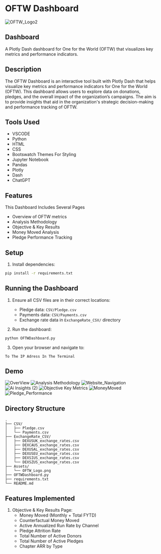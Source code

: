 # OFTW Dashboard
![OFTW_Logo2](https://github.com/user-attachments/assets/1c7e5d59-76a2-4802-bd48-2920c54359ff)

## Dashboard
A Plotly Dash dashboard for One for the World (OFTW) that visualizes key metrics and performance indicators.

## Description

The OFTW Dashboard is an interactive tool built with Plotly Dash that helps visualize key metrics and performance indicators for One for the World (OFTW). This dashboard allows users to explore data on donations, pledges, and the overall impact of the organization’s campaigns. The aim is to provide insights that aid in the organization's strategic decision-making and performance tracking of OFTW.

## Tools Used
- VSCODE
- Python
- HTML
- CSS
- Bootswatch Themes For Styling
- Jupyter Notebook
- Pandas
- Plotly
- Dash
- ChatGPT

## Features

This Dashboard Includes Several Pages
- Overview of OFTW metrics
- Analysis Methodology
- Objective & Key Results
- Money Moved Analysis
- Pledge Performance Tracking

## Setup
1. Install dependencies:
```bash
pip install -r requirements.txt
```

## Running the Dashboard

1. Ensure all CSV files are in their correct locations:
   - Pledge data: `CSV/Pledge.csv`
   - Payments data: `CSV/Payments.csv`
   - Exchange rate data in `ExchangeRate_CSV/` directory

2. Run the dashboard:
```bash
python OFTWDashboard.py
```

3. Open your browser and navigate to:
```
To The IP Adress In The Terminal
```
## Demo
![OverView](https://github.com/user-attachments/assets/b74d34e3-4c48-44ac-9ef6-a848d2b3cd7f)
![Analysis   Methodology](https://github.com/user-attachments/assets/b54d8a2a-0280-44e9-b275-04d5dced8c23)
![Website_Navigation](https://github.com/user-attachments/assets/1fc1df33-6a3e-4ac8-8b61-896a12cd3e2a)
![Ai Insights (2)](https://github.com/user-attachments/assets/207abaa9-f0ec-408c-bfa5-6acf74212494)
![Objective   Key Metrics](https://github.com/user-attachments/assets/4087fdc1-4aa1-414e-b32d-79cb3c430a79)
![MoneyMoved](https://github.com/user-attachments/assets/482c1b16-bc68-4dd3-9605-306e688b9971)
![Pledge_Performance](https://github.com/user-attachments/assets/244acd7a-45c9-4b1b-b256-74f63c0c0337)


## Directory Structure

```
.
├── CSV/
│   ├── Pledge.csv
│   └── Payments.csv
├── ExchangeRate_CSV/
│   ├── DEXUSUK_exchange_rates.csv
│   ├── DEXCAUS_exchange_rates.csv
│   ├── DEXUSAL_exchange_rates.csv
│   ├── DEXUSEU_exchange_rates.csv
│   ├── DEXSIUS_exchange_rates.csv
│   └── DEXSZUS_exchange_rates.csv
├── Assets/
│   └── OFTW_Logo.png
├── OFTWDashboard.py
├── requirements.txt
└── README.md
```

## Features Implemented

1. Objective & Key Results Page:
   - Money Moved (Monthly + Total FYTD)
   - Counterfactual Money Moved
   - Active Annualized Run Rate by Channel
   - Pledge Attrition Rate
   - Total Number of Active Donors
   - Total Number of Active Pledges
   - Chapter ARR by Type
